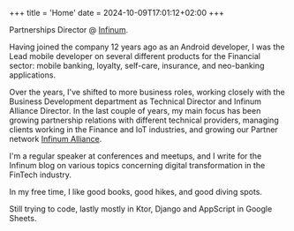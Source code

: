 +++
title = 'Home'
date = 2024-10-09T17:01:12+02:00
+++

Partnerships Director @ [Infinum](http://infinum.com).

Having joined the company 12 years ago as an Android developer, I was the Lead mobile developer on several different products for the Financial sector: mobile banking, loyalty, self-care, insurance, and neo-banking applications.

Over the years, I've shifted to more business roles, working closely with the Business Development department as Technical Director and Infinum Alliance Director. In the last couple of years, my main focus has been growing partnership relations with different technical providers, managing clients working in the Finance and IoT industries, and growing our Partner network [Infinum Alliance](https://alliance.infinum.com).

I'm a regular speaker at conferences and meetups, and I write for the Infinum blog on various topics concerning digital transformation in the FinTech industry.

In my free time, I like good books, good hikes, and good diving spots.

Still trying to code, lastly mostly in Ktor, Django and AppScript in Google Sheets.